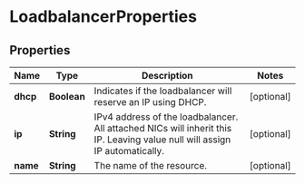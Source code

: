 

# LoadbalancerProperties

## Properties

| Name | Type | Description | Notes |
| ------------ | ------------- | ------------- | ------------- |
| **dhcp** | **Boolean** | Indicates if the loadbalancer will reserve an IP using DHCP. |  [optional] |
| **ip** | **String** | IPv4 address of the loadbalancer. All attached NICs will inherit this IP. Leaving value null will assign IP automatically. |  [optional] |
| **name** | **String** | The name of the  resource. |  [optional] |


